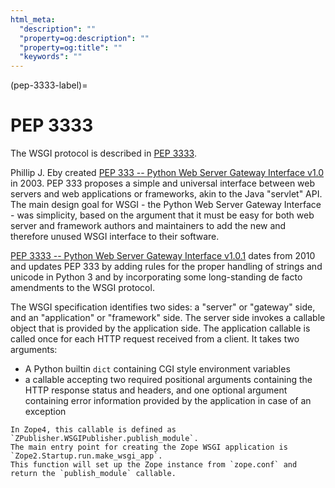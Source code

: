 ```yaml
---
html_meta:
  "description": ""
  "property=og:description": ""
  "property=og:title": ""
  "keywords": ""
---
```


(pep-3333-label)=

# PEP 3333

The WSGI protocol is described in [PEP 3333](https://www.python.org/dev/peps/pep-0333).

Phillip J. Eby created [PEP 333 -- Python Web Server Gateway Interface v1.0](https://www.python.org/dev/peps/pep-0333) in 2003.
PEP 333 proposes a simple and universal interface between web servers and web applications or frameworks, akin to the Java "servlet" API.
The main design goal for WSGI - the Python Web Server Gateway Interface - was simplicity, based on the argument that it must be easy for both web server and framework authors and maintainers to add the new and therefore unused WSGI interface to their software.

[PEP 3333 -- Python Web Server Gateway Interface v1.0.1](https://www.python.org/dev/peps/pep-3333) dates from 2010 and updates PEP 333 by adding rules for the proper handling of strings and unicode in Python 3 and by incorporating some long-standing de facto amendments to the WSGI protocol.

The WSGI specification identifies two sides: a "server" or "gateway" side, and an "application" or "framework" side.
The server side invokes a callable object that is provided by the application side.
The application callable is called once for each HTTP request received from a client.
It takes two arguments:

- A Python builtin `dict` containing CGI style environment variables
- a callable accepting two required positional arguments containing the HTTP response status and headers, and one optional argument containing error information provided by the application in case of an exception

```{note}
In Zope4, this callable is defined as `ZPublisher.WSGIPublisher.publish_module`.
The main entry point for creating the Zope WSGI application is `Zope2.Startup.run.make_wsgi_app`.
This function will set up the Zope instance from `zope.conf` and return the `publish_module` callable.
```
